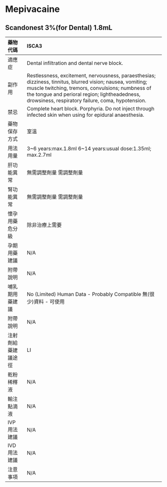 # Mepivacaine

## Scandonest 3%(for Dental) 1.8mL

| 藥物代碼           | ISCA3                                                                                                                                                                                                                                                                 |
|:-------------------|:----------------------------------------------------------------------------------------------------------------------------------------------------------------------------------------------------------------------------------------------------------------------|
| 適應症             | Dental infiltration and dental nerve block.                                                                                                                                                                                                                           |
| 副作用             | Restlessness, excitement, nervousness, paraesthesias; dizziness, tinnitus, blurred vision; nausea, vomiting; muscle twitching, tremors, convulsions; numbness of the tongue and perioral region; lightheadedness, drowsiness, respiratory failure, coma, hypotension. |
| 禁忌               | Complete heart block. Porphyria. Do not inject through infected skin when using for epidural anaesthesia.                                                                                                                                                             |
| 藥物保存方式       | 室溫                                                                                                                                                                                                                                                                  |
| 用法用量           | 3~6 years:max.1.8ml 6~14 years:usual dose:1.35ml; max.2.7ml                                                                                                                                                                                                           |
| 肝功能異常         | 無需調整劑量  需調整劑量                                                                                                                                                                                                                                              |
| 腎功能異常         | 無需調整劑量  需調整劑量                                                                                                                                                                                                                                              |
| 懷孕用藥危分級     | 除非治療上需要                                                                                                                                                                                                                                                        |
| 孕期用藥建議       | N/A                                                                                                                                                                                                                                                                   |
| 附帶說明           | N/A                                                                                                                                                                                                                                                                   |
| 哺乳期用藥建議     | No (Limited) Human Data - Probably Compatible 無(很少)資料 - 可使用                                                                                                                                                                                                   |
| 附帶說明           | N/A                                                                                                                                                                                                                                                                   |
| 注射劑給藥建議途徑 | LI                                                                                                                                                                                                                                                                    |
| 乾粉稀釋液         | N/A                                                                                                                                                                                                                                                                   |
| 輸注點滴液         | N/A                                                                                                                                                                                                                                                                   |
| IVP 用法建議       | N/A                                                                                                                                                                                                                                                                   |
| IVD 用法建議       | N/A                                                                                                                                                                                                                                                                   |
| 注意事項           | N/A                                                                                                                                                                                                                                                                   |


